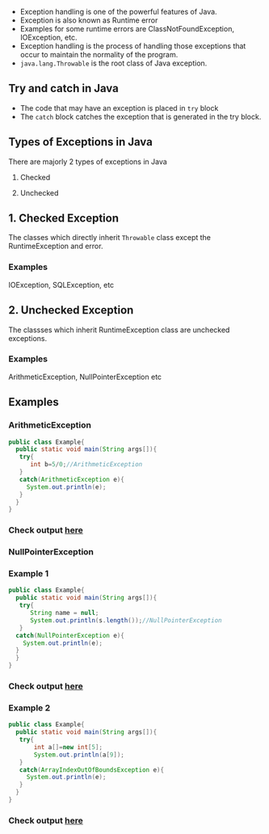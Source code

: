 * Exception handling is one of the powerful features of Java.  
* Exception is also known as Runtime error
* Examples for some runtime errors are ClassNotFoundException, IOException, etc.
* Exception handling is the process of handling those exceptions that occur to maintain the normality of the program.
* `java.lang.Throwable` is the root class of Java exception.
## Try and catch in Java
* The code that may have an exception is placed in `try` block
* The `catch` block catches the exception that is generated in the try block.
## Types of Exceptions in Java
There are majorly 2 types of exceptions in Java

1. Checked

2. Unchecked

## 1. Checked Exception
The classes which directly inherit `Throwable` class except the RuntimeException and error.
### Examples
IOException, SQLException, etc

## 2. Unchecked Exception
The classses which inherit RuntimeException class are unchecked exceptions.
### Examples
ArithmeticException, NullPointerException etc

## Examples
### ArithmeticException
```java
public class Example{  
  public static void main(String args[]){  
   try{  
      int b=5/0;//ArithmeticException  
   }
   catch(ArithmeticException e){
     System.out.println(e);
   }  
  }  
}  
```
### Check output [here](https://onecompiler.com/java/3w488bwdq)

### NullPointerException
### Example 1
```java
public class Example{  
  public static void main(String args[]){  
   try{  
      String name = null;  
      System.out.println(s.length());//NullPointerException
   }
  catch(NullPointerException e){
    System.out.println(e);
  }
  }  
}  
```
### Check output [here](https://onecompiler.com/java/3w488vpj8)

### Example 2
```java
public class Example{  
  public static void main(String args[]){  
   try{  
       int a[]=new int[5];
       System.out.println(a[9]);
   }
   catch(ArrayIndexOutOfBoundsException e){
     System.out.println(e);
   }
  }
}
```
### Check output [here](https://onecompiler.com/java/3w488yyyh)






